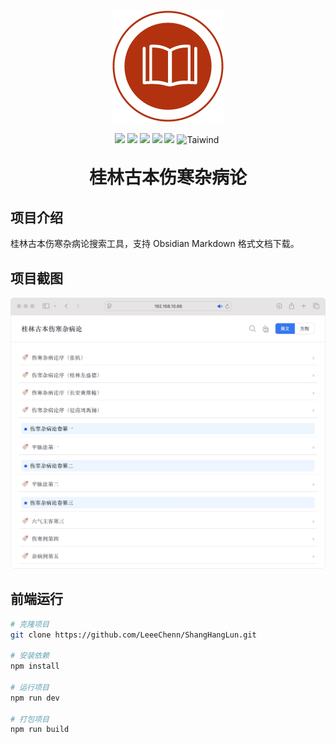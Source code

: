 <p align="center">
	<img alt="logo" src="https://github.com/LeeeChenn/ShangHangLun/blob/main/public/img/apple-touch-icon.png?raw=true">
</p>

<p align="center">
    <img src="https://img.shields.io/badge/-Vue3-34495e?logo=vue.j" />
    <img src="https://img.shields.io/badge/-Vite4.0-646cff?logo=vite&logoColor=white" />
    <img src="https://img.shields.io/badge/-TypeScript-blue?logo=typescript&logoColor=white" />
    <img src="https://img.shields.io/badge/-Pinia-yellow?logo=picpay&logoColor=white" />
    <img src="https://img.shields.io/badge/-Axios-008fc7?logo=axios.js&logoColor=white" />
    <img src="https://img.shields.io/badge/-Tailwind%20CSS-06B6D4?logo=Tailwind%20CSS&logoColor=white" alt="Taiwind">
    <img src="" alt="">
</p>

<h1 align="center" style="margin: 30px 0 30px; font-weight: bold;">桂林古本伤寒杂病论</h1>

## 项目介绍

桂林古本伤寒杂病论搜索工具，支持 Obsidian Markdown 格式文档下载。

## 项目截图

![image](https://github.com/LeeeChenn/ShangHangLun/blob/main/public/screenshot/1.jpg?raw=true)

## 前端运行

```bash
# 克隆项目
git clone https://github.com/LeeeChenn/ShangHangLun.git

# 安装依赖
npm install

# 运行项目
npm run dev

# 打包项目
npm run build
```
